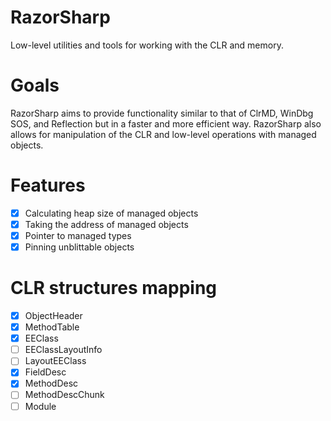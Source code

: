 # RazorSharp
Low-level utilities and tools for working with the CLR and memory.

# Goals

RazorSharp aims to provide functionality similar to that of ClrMD, WinDbg SOS, and Reflection but in a faster and more efficient way. 
RazorSharp also allows for manipulation of the CLR and low-level operations with managed objects.

# Features

- [x] Calculating heap size of managed objects
- [x] Taking the address of managed objects
- [x] Pointer to managed types
- [x] Pinning unblittable objects

# CLR structures mapping
- [x] ObjectHeader
- [x] MethodTable
- [x] EEClass
- [ ] EEClassLayoutInfo
- [ ] LayoutEEClass
- [x] FieldDesc
- [x] MethodDesc
- [ ] MethodDescChunk
- [ ] Module
